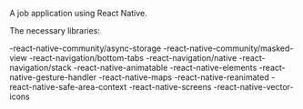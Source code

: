 A job application using React Native.

The necessary libraries:

-react-native-community/async-storage
-react-native-community/masked-view
-react-navigation/bottom-tabs
-react-navigation/native
-react-navigation/stack
-react-native-animatable
-react-native-elements
-react-native-gesture-handler
-react-native-maps
-react-native-reanimated
-react-native-safe-area-context
-react-native-screens
-react-native-vector-icons

